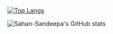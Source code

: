 <!-- ### Hi there 👋 -->

<!--
**Sahan-Sandeepa/Sahan-Sandeepa** is a ✨ _special_ ✨ repository because its `README.md` (this file) appears on your GitHub profile.

Here are some ideas to get you started:

- 🔭 I’m currently working on ...
- 🌱 I’m currently learning ...
- 👯 I’m looking to collaborate on ...
- 🤔 I’m looking for help with ...
- 💬 Ask me about ...
- 📫 How to reach me: ...
- 😄 Pronouns: ...
- ⚡ Fun fact: ...
-->

[![Top Langs](https://github-readme-stats.vercel.app/api/top-langs/?username=Sahan-Sandeepa&size_weight=0.5&count_weight=0.5)](https://github.com/Sahan-Sandeepa/github-readme-stats)

![Sahan-Sandeepa's GitHub stats](https://github-readme-stats.vercel.app/api?username=Sahan-Sandeepaa&show_icons=true&theme=radical&rank_icon=github)

